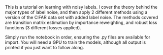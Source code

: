This is a tutorial on learning with noisy labels. I cover the theory behind the major types of label noise, and then apply 2 different methods using a version of the CIFAR data set with added label noise. The methods covered are transition matrix estimation by importance reweighting, and robust loss functions (3 different losses applied). 

Simply run the notebook in order, ensuring the .py files are available for import. You will need a GPU to train the models, although all output is printed if you just want to follow along. 
